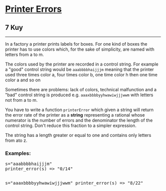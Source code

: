 <h1><a href="https://www.codewars.com/kata/56541980fa08ab47a0000040">Printer Errors</a></h1>
<h2>7 Kuy</h2>
<hr>
<p>In a factory a printer prints labels for boxes. For one kind of boxes the printer has to use colors which, 
for the sake of simplicity, are named with letters from a to m.</p>
<p>The colors used by the printer are recorded in a control string. For example a "good" control string 
would be <code>aaabbbbhaijjjm</code> meaning that the printer used three times color a, four times color b, 
one time color h then one time color a and so on</p>
<p>Sometimes there are problems: lack of colors, technical malfunction and a "bad" control string is produced 
e.g. <code>aaaxbbbbyyhwawiwjjjwwm</code> with letters not from a to m.</p>
<p>You have to write a function <code>printerError</code> which given a string will return the error rate of the printer 
as a <strong>string</strong> representing a rational whose numerator is the number of errors and 
the denominator the length of the control string. Don't reduce this fraction to a simpler expression.</p>
<p>The string has a length greater or equal to one and contains only letters from ato z.</p>
<h3>Examples:</h3>
<pre>
s="aaabbbbhaijjjm"
printer_error(s) => "0/14"

s="aaaxbbbbyyhwawiwjjjwwm"
printer_error(s) => "8/22"
</pre>